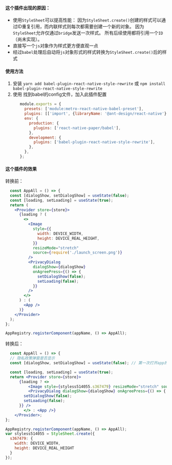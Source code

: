 #### 这个插件出现的原因：
  - 使用`StyleSheet`可以提高性能：
    因为`StyleSheet.create()`创建的样式可以通过ID重复引用，而内联样式则每次都需要创建一个新的对象。
    因为`StyleSheet`允许仅通过`bridge`发送一次样式。 所有后续使用都将引用一个`ID`（尚未实现）。
  - 直接写一个`js`对象作为样式更方便直观一点
  - 经过`babel`处理后自动将`js`对象形式的样式转换为`StyleSheet.create()`后的样式

#### 使用方法
  1. 安装
    `yarn add babel-plugin-react-native-style-rewrite` 或 `npm install babel-plugin-react-native-style-rewrite`
  2. 使用
     找到babel的config文件，加入此插件配置
     ```js
        module.exports = {
          presets: ['module:metro-react-native-babel-preset'],
          plugins: [['import', {libraryName: '@ant-design/react-native'}]],
          env: {
            production: {
              plugins: ['react-native-paper/babel'],
            },
            development: {
              plugins: ['babel-plugin-react-native-style-rewrite'],
            },
          },
        };

     ``` 

#### 这个插件的效果

  转换前：
  ```jsx
    const AppAll = () => {
    const [dialogShow, setDialogShow] = useState(false);
    const [loading, setLoading] = useState(true);
    return (
      <Provider store={store}>
        {loading ? (
          <>
            <Image
              style={{
                width: DEVICE_WIDTH,
                height: DEVICE_REAL_HEIGHT,
              }}
              resizeMode="stretch"
              source={require('./launch_screen.png')}
            />
            <PrivacyDialog
              dialogShow={dialogShow}
              onAgreePress={() => {
                setDialogShow(false);
                setLoading(false);
              }}
            />
          </>
        ) : (
          <App />
        )}
      </Provider>
    );
  };

  AppRegistry.registerComponent(appName, () => AppAll);
  ```
  转换后：
  ```jsx
    const AppAll = () => {
    // 隐私政策弹窗是否显示
    const [dialogShow, setDialogShow] = useState(false); // 第一次打开app的加载状态

    const [loading, setLoading] = useState(true);
    return <Provider store={store}>
        {loading ? <>
            <Image style={styless514055.s367479} resizeMode="stretch" source={require('./launch_screen.png')} />
            <PrivacyDialog dialogShow={dialogShow} onAgreePress={() => {
          setDialogShow(false);
          setLoading(false);
        }} />
          </> : <App />}
      </Provider>;
  };

  AppRegistry.registerComponent(appName, () => AppAll);
  var styless514055 = StyleSheet.create({
    s367479: {
      width: DEVICE_WIDTH,
      height: DEVICE_REAL_HEIGHT
    }
  });
  ```

